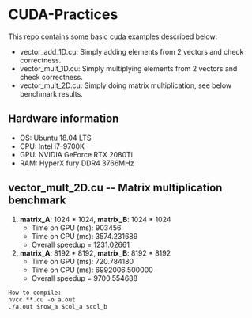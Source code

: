 # CUDA-Practices
This repo contains some basic cuda examples described below:
* vector_add_1D.cu: Simply adding elements from 2 vectors and check correctness.
* vector_mult_1D.cu: Simply multiplying elements from 2 vectors and check correctness.
* vector_mult_2D.cu: Simply doing matrix multiplication, see below benchmark results.
## Hardware information
* OS: Ubuntu 18.04 LTS
* CPU: Intel i7-9700K
* GPU: NVIDIA GeForce RTX 2080Ti
* RAM: HyperX fury DDR4 3766MHz
## vector_mult_2D.cu -- Matrix multiplication benchmark
1. **matrix_A**: 1024 * 1024, **matrix_B**: 1024 * 1024
    * Time on GPU (ms): 903456
    * Time on CPU (ms): 3574.231689
    * Overall speedup = 1231.02661
2. **matrix_A**: 8192 * 8192, **matrix_B**: 8192 * 8192
    * Time on GPU (ms): 720.784180
    * Time on CPU (ms): 6992006.500000
    * Overall speedup = 9700.554688
```
How to compile:
nvcc **.cu -o a.out
./a.out $row_a $col_a $col_b
```
